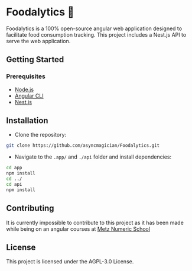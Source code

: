 # Foodalytics 🥦

Foodalytics is a 100% open-source angular web application designed to facilitate food consumption tracking. This project includes a Nest.js API to serve the web application.

## Getting Started
###  Prerequisites
- [Node.js](https://nodejs.org/en)
- [Angular CLI](https://angular.io/cli)
- [Nest.js](https://nestjs.com/nos)

## Installation
- Clone the repository:
```bash
git clone https://github.com/asyncmagician/Foodalytics.git
```

- Navigate to the `.app/` and `./api` folder and install dependencies:
```bash
cd app
npm install
cd ../
cd api
npm install
```

## Contributing
It is currently impossible to contribute to this project as it has been made while being on an angular courses at [Metz Numeric School](https://metznumericschool.fr) 

## License
This project is licensed under the AGPL-3.0 License.